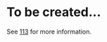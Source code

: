 # To be created...

See [113](https://github.com/klarna-incubator/mleko/issues/113) for more information.
